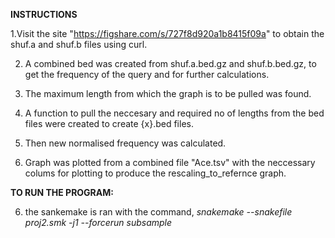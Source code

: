 **INSTRUCTIONS**

1.Visit the site "https://figshare.com/s/727f8d920a1b8415f09a" to obtain the shuf.a and shuf.b files using curl.

2.  A combined bed was created from shuf.a.bed.gz and shuf.b.bed.gz, to get the frequency of the query and for further calculations.

3. The maximum length from which the graph is to be pulled was found.

4. A function to pull the neccesary and required no of lengths from the bed files were created to create {x}.bed files.

5. Then new normalised frequency was calculated.

6. Graph was plotted from a combined file "Ace.tsv" with the neccessary colums for plotting to produce the rescaling_to_refernce graph.

**TO RUN THE PROGRAM:**

6. the sankemake is ran with the command, *snakemake --snakefile proj2.smk -j1 --forcerun subsample*
